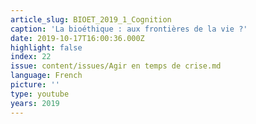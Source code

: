 ```yaml
---
article_slug: BIOET_2019_1_Cognition
caption: 'La bioéthique : aux frontières de la vie ?'
date: 2019-10-17T16:00:36.000Z
highlight: false
index: 22
issue: content/issues/Agir en temps de crise.md
language: French
picture: ''
type: youtube
years: 2019
---
```

